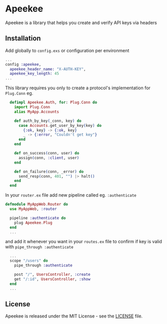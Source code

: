 # Apeekee

Apeekee is a library that helps you create and verify API keys via headers

## Installation

Add globally to `config.exs` or configuration per environment

```elixir
...
config :apeekee,
  apeekee_header_name: "X-AUTH-KEY",
  apeekee_key_length: 45
...
```

This library requires you only to create a protocol's implementation for `Plug.Conn` eg.
```elixir
  defimpl Apeekee.Auth, for: Plug.Conn do
    import Plug.Conn
    alias MyApp.Accounts

    def auth_by_key(_conn, key) do
      case Accounts.get_user_by_key(key) do
        {:ok, key} -> {:ok, key}
        _ -> {:error, "Couldn't get key"}
      end
    end

    def on_success(conn, user) do
      assign(conn, :client, user)
    end

    def on_failure(conn, _error) do
      send_resp(conn, 401, "") |> halt()
    end
  end
```

In your `router.ex` file add new pipeline called eg. `:authenticate`
```elixir
defmodule MyAppWeb.Router do
  use MyAppWeb, :router

  pipeline :authenticate do
    plug Apeekee.Plug
  end
  ...
```

and add it whenever you want in your `routes.ex` file to confirm if key is valid with `pipe_through :authenticate`

```elixir
  ...
  scope "/users" do
    pipe_through :authenticate

    post "/", UsersController, :create
    get "/:id", UsersController, :show
  end
  ...
```

## License

Apeekee is released under the MIT License - see the [LICENSE](LICENSE) file.
